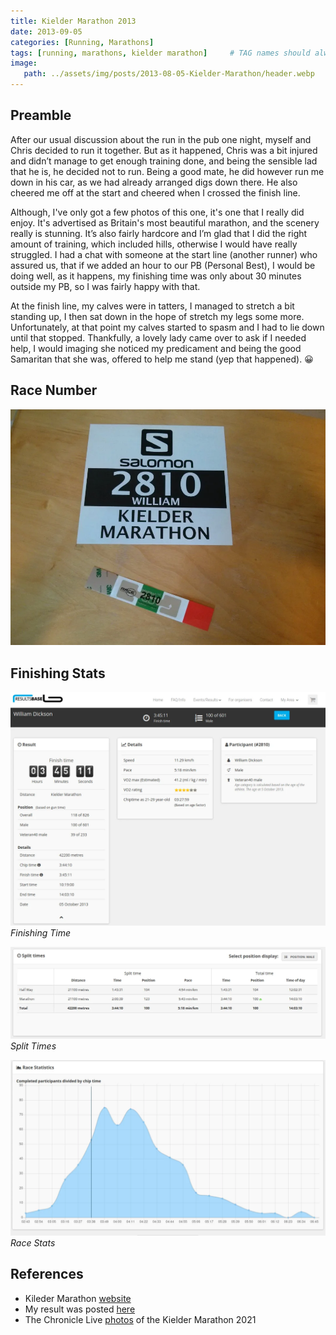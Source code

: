 ```yaml
---
title: Kielder Marathon 2013
date: 2013-09-05
categories: [Running, Marathons]
tags: [running, marathons, kielder marathon]     # TAG names should always be lowercase
image:
   path: ../assets/img/posts/2013-08-05-Kielder-Marathon/header.webp
---
```


## Preamble

After our usual discussion about the run in the pub one night, myself and Chris decided to run it together. But as it happened, Chris was a bit injured and didn’t manage to get enough training done, and being the sensible lad that he is, he decided not to run. Being a good mate, he did however run me down in his car, as we had already arranged digs down there. He also cheered me off at the start and cheered when I crossed the finish line.

Although, I've only got a few photos of this one, it's one that I really did enjoy. It's advertised as Britain's most beautiful marathon, and the scenery really is stunning. It’s also fairly hardcore and I’m glad that I did the right amount of training, which included hills, otherwise I would have really  struggled. I  had a chat with someone at the start line (another runner) who assured us, that if we added an hour to our PB (Personal Best), I would be doing well, as it happens, my finishing time was only about 30 minutes outside my PB, so I was fairly happy with that.

At the finish line, my calves were in tatters, I managed to stretch a bit standing up, I then sat down in the hope of stretch my legs some more. Unfortunately, at that point my calves started to spasm and I had to lie down until that stopped. Thankfully, a lovely lady came over to ask if I needed help, I would imaging she noticed my predicament and being the good Samaritan that she was, offered to help me stand (yep that happened). 😀

## Race Number

![Race Number](../../assets/img/posts/2013-08-05-Kielder-Marathon/Race_Number.webp)

## Finishing Stats

![Finishing Time](../../assets/img/posts/2013-08-05-Kielder-Marathon/Results1.webp)
_Finishing Time_

![Split Times ](../../assets/img/posts/2013-08-05-Kielder-Marathon/Results2.webp)
_Split Times_

![Race Stats](../../assets/img/posts/2013-08-05-Kielder-Marathon/Results3.webp)
_Race Stats_

## References

* Kileder Marathon [website](https://kieldermarathon.com/)
* My result was posted [here](https://resultsbase.net/event/1443/results/747676)
* The Chronicle Live [photos](https://www.chroniclelive.co.uk/news/north-east-news/gallery/kielder-marathon-2021-photos-northumberland-21749539) of the Kielder Marathon 2021
